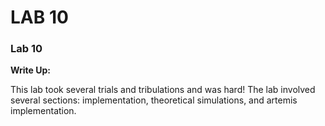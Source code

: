 # LAB 10

### Lab 10

**Write Up:** 

This lab took several trials and tribulations and was hard! The lab involved several sections: implementation, theoretical simulations, and artemis implementation. 
